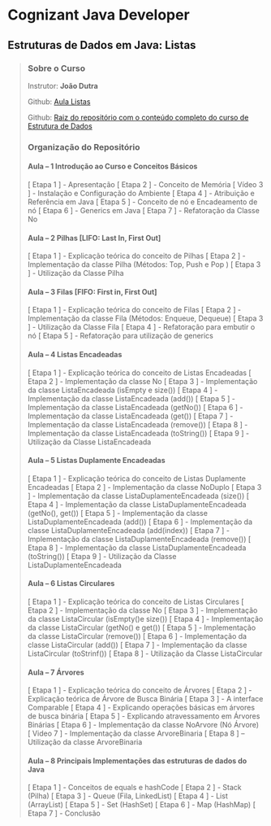 # Cognizant Java Developer

## Estruturas de Dados em Java: Listas

> ### Sobre o Curso
> 
> Instrutor: **João Dutra**
>
> Github: [Aula Listas](https://github.com/jrdutra/estruturaDeDadosJavaDio/tree/main/apresentacoes/Aula6)
>
>
> Github: [Raiz do repositório com o conteúdo completo do curso de Estrutura de Dados](https://github.com/jrdutra/estruturaDeDadosJavaDio)
>
> ### Organização do Repositório 
> #### Aula – 1 Introdução ao Curso e Conceitos Básicos
> [ Etapa 1 ] - Apresentação
[ Etapa 2 ] - Conceito de Memória
[ Vídeo 3 ] - Instalação e Configuração do Ambiente
[ Etapa 4 ] - Atribuição e Referência em Java
[ Etapa 5 ] - Conceito de nó e Encadeamento de nó
[ Etapa 6 ] - Generics em Java
[ Etapa 7 ] - Refatoração da Classe No
>
>#### Aula – 2 Pilhas [LIFO: Last In, First Out]
> [ Etapa 1 ] - Explicação teórica do conceito de Pilhas
[ Etapa 2 ] - Implementação da classe Pilha (Métodos: Top, Push e Pop )
[ Etapa 3 ] - Utilização da Classe Pilha
>
>#### Aula – 3 Filas [FIFO: First in, First Out]
> [ Etapa 1 ] - Explicação teórica do conceito de Filas
[ Etapa 2 ] - Implementação da classe Fila (Métodos: Enqueue, Dequeue)
[ Etapa 3 ] - Utilização da Classe Fila
[ Etapa 4 ] - Refatoração para embutir o nó
[ Etapa 5 ] - Refatoração para utilização de generics
>
>#### Aula – 4 Listas Encadeadas
> [ Etapa 1 ] - Explicação teórica do conceito de Listas Encadeadas
[ Etapa 2 ] - Implementação da classe No
[ Etapa 3 ] - Implementação da classe ListaEncadeada (isEmpty e size())
[ Etapa 4 ] - Implementação da classe ListaEncadeada (add())
[ Etapa 5 ] - Implementação da classe ListaEncadeada (getNo())
[ Etapa 6 ] - Implementação da classe ListaEncadeada (get())
[ Etapa 7 ] - Implementação da classe ListaEncadeada (remove())
[ Etapa 8 ] - Implementação da classe ListaEncadeada (toString())
[ Etapa 9 ] - Utilização da Classe ListaEncadeada
>
>####  Aula – 5 Listas Duplamente Encadeadas
> [ Etapa 1 ] - Explicação teórica do conceito de Listas Duplamente Encadeadas
[ Etapa 2 ] - Implementação da classe NoDuplo
[ Etapa 3 ] - Implementação da classe ListaDuplamenteEncadeada (size())
[ Etapa 4 ] - Implementação da classe ListaDuplamenteEncadeada (getNo(), get())
[ Etapa 5 ] - Implementação da classe ListaDuplamenteEncadeada (add())
[ Etapa 6 ] - Implementação da classe ListaDuplamenteEncadeada (add(index))
[ Etapa 7 ] - Implementação da classe ListaDuplamenteEncadeada (remove())
[ Etapa 8 ] - Implementação da classe ListaDuplamenteEncadeada (toString())
[ Etapa 9 ] - Utilização da Classe ListaDuplamenteEncadeada
>#### Aula – 6 Listas Circulares
> [ Etapa 1 ] - Explicação teórica do conceito de Listas Circulares
[ Etapa 2 ] - Implementação da classe No
[ Etapa 3 ] - Implementação da classe ListaCircular (isEmpty()e size())
[ Etapa 4 ] - Implementação da classe ListaCircular (getNo() e get())
[ Etapa 5 ] - Implementação da classe ListaCircular (remove())
[ Etapa 6 ] - Implementação da classe ListaCircular (add())
[ Etapa 7 ] - Implementação da classe ListaCircular (toStrinf())
[ Etapa 8 ] - Utilização da Classe ListaCircular
>
>#### Aula – 7 Árvores
> [ Etapa 1 ] - Explicação teórica do conceito de Árvores
[ Etapa 2 ] - Explicação teórica de Árvore de Busca Binária
[ Etapa 3 ] - A interface Comparable
[ Etapa 4 ] - Explicando operações básicas em árvores de busca binária
[ Etapa 5 ] - Explicando atravessamento em Árvores Binárias
[ Etapa 6 ] - Implementação da classe NoArvore (Nó Árvore)
[ Video 7 ] - Implementação da classe ArvoreBinaria
[ Etapa 8 ] – Utilização da classe ArvoreBinaria
>
>#### Aula – 8 Principais Implementações das estruturas de dados do Java
> [ Etapa 1 ] - Conceitos de equals e hashCode
[ Etapa 2 ] - Stack (Pilha)
[ Etapa 3 ] - Queue (Fila, LinkedList)
[ Etapa 4 ] - List (ArrayList)
[ Etapa 5 ] - Set (HashSet)
[ Etapa 6 ] - Map (HashMap)
[ Etapa 7 ] - Conclusão